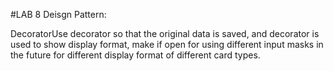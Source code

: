 #LAB 8
Deisgn Pattern: 

DecoratorUse decorator so that the original data is saved, and decorator is used to show display format, make if open for using different input masks in the future for different display format of different card types.